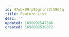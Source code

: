 ```yaml
---
id: 47wbx09rp8bgrlnr2l5864q
title: Feature List
desc: ''
updated: 1696092547586
created: 1696092530872
---
```



